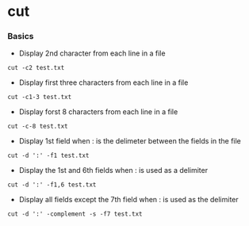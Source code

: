 # cut

### Basics&#x20;

* Display 2nd character from each line in a file&#x20;

```
cut -c2 test.txt
```

* Display first three characters from each line in a file&#x20;

```
cut -c1-3 test.txt
```

* Display forst 8 characters from each line in a file&#x20;

```
cut -c-8 test.txt
```

* Display 1st field when : is the delimeter between the fields in the file&#x20;

```
cut -d ':' -f1 test.txt
```

* Display the 1st and 6th fields when : is used as a delimiter&#x20;

```
cut -d ':' -f1,6 test.txt
```

* Display all fields except the 7th field when : is used as the delimiter

```
cut -d ':' -complement -s -f7 test.txt
```
